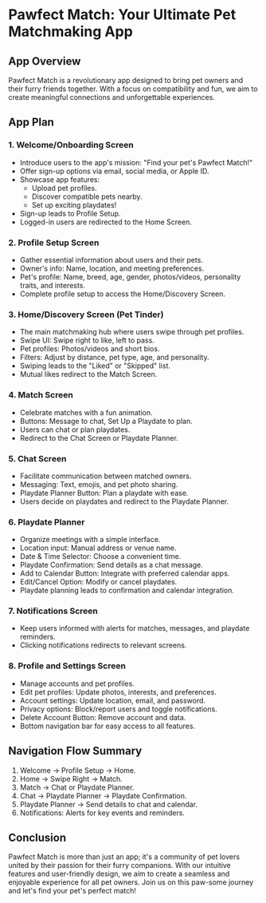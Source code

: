 # Pawfect Match: Your Ultimate Pet Matchmaking App

## App Overview
Pawfect Match is a revolutionary app designed to bring pet owners and their furry friends together. With a focus on compatibility and fun, we aim to create meaningful connections and unforgettable experiences.

## App Plan

### 1. Welcome/Onboarding Screen
- Introduce users to the app's mission: "Find your pet's Pawfect Match!"
- Offer sign-up options via email, social media, or Apple ID.
- Showcase app features:
  - Upload pet profiles.
  - Discover compatible pets nearby.
  - Set up exciting playdates!
- Sign-up leads to Profile Setup.
- Logged-in users are redirected to the Home Screen.

### 2. Profile Setup Screen
- Gather essential information about users and their pets.
- Owner's info: Name, location, and meeting preferences.
- Pet's profile: Name, breed, age, gender, photos/videos, personality traits, and interests.
- Complete profile setup to access the Home/Discovery Screen.

### 3. Home/Discovery Screen (Pet Tinder)
- The main matchmaking hub where users swipe through pet profiles.
- Swipe UI: Swipe right to like, left to pass.
- Pet profiles: Photos/videos and short bios.
- Filters: Adjust by distance, pet type, age, and personality.
- Swiping leads to the "Liked" or "Skipped" list.
- Mutual likes redirect to the Match Screen.

### 4. Match Screen
- Celebrate matches with a fun animation.
- Buttons: Message to chat, Set Up a Playdate to plan.
- Users can chat or plan playdates.
- Redirect to the Chat Screen or Playdate Planner.

### 5. Chat Screen
- Facilitate communication between matched owners.
- Messaging: Text, emojis, and pet photo sharing.
- Playdate Planner Button: Plan a playdate with ease.
- Users decide on playdates and redirect to the Playdate Planner.

### 6. Playdate Planner
- Organize meetings with a simple interface.
- Location input: Manual address or venue name.
- Date & Time Selector: Choose a convenient time.
- Playdate Confirmation: Send details as a chat message.
- Add to Calendar Button: Integrate with preferred calendar apps.
- Edit/Cancel Option: Modify or cancel playdates.
- Playdate planning leads to confirmation and calendar integration.

### 7. Notifications Screen
- Keep users informed with alerts for matches, messages, and playdate reminders.
- Clicking notifications redirects to relevant screens.

### 8. Profile and Settings Screen
- Manage accounts and pet profiles.
- Edit pet profiles: Update photos, interests, and preferences.
- Account settings: Update location, email, and password.
- Privacy options: Block/report users and toggle notifications.
- Delete Account Button: Remove account and data.
- Bottom navigation bar for easy access to all features.

## Navigation Flow Summary
1. Welcome → Profile Setup → Home.
2. Home → Swipe Right → Match.
3. Match → Chat or Playdate Planner.
4. Chat → Playdate Planner → Playdate Confirmation.
5. Playdate Planner → Send details to chat and calendar.
6. Notifications: Alerts for key events and reminders.

## Conclusion
Pawfect Match is more than just an app; it's a community of pet lovers united by their passion for their furry companions. With our intuitive features and user-friendly design, we aim to create a seamless and enjoyable experience for all pet owners. Join us on this paw-some journey and let's find your pet's perfect match!
